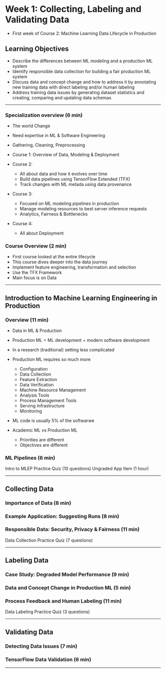 # Week 1: Collecting, Labeling and Validating Data

- First week of Course 2: Machine Learning Data Lifecycle in Production

## Learning Objectives
- Describe the differences between ML modeling and a production ML system
- Identify responsible data collection for building a fair production ML system
- Discuss data and concept change and how to address it by annotating new training data with direct labeling and/or human labeling
- Address training data issues by generating dataset statistics and creating, comparing and updating data schemas


----


### Specialization overview (6 min)

- The world Change
- Need expertise in ML & Software Engineering
- Gathering, Cleaning, Preprocessing

- Course 1: Overview of Data, Modeling & Deployment
- Course 2:
  - All about data and how it evolves over time
  - Build data pipelines using TensorFlow Extended (TFX)
  - Track changes with ML metada using data provenance
- Course 3: 
  - Focused on ML modeling pipelines in production
  - Manage modeling resources to best server inference requests
  - Analytics, Fairness & Bottlenecks
- Course 4:
  - All about Deployment
  
       
### Course Overview (2 min)

- First course looked  at the entire lifecycle
- This course dives deeper into the data journey
- Implement feature engineering, transformation and selection
- Use the TFX Framework
- Main focus is on Data


----

## Introduction to Machine Learning Engineering in Production

### Overview (11 min)

- Data in ML & Production
- Production ML = ML development + modern software development
- In a research (traditional) setting less complicated

- Production ML requires so much more
  - Configuration
  - Data Collection
  - Feature Extraction
  - Data Verification
  - Machine Resource Management
  - Analysis Tools
  - Process Management Tools
  - Serving Infrastructure
  - Monitoring 

- ML code is usually 5% of the softwarwe

- Academic ML vs Production ML
  - Priorities are different
  - Objectives are different


### ML Pipelines (6 min)


Intro to MLEP Practice Quiz (10 questions)
Ungraded App Item (1 hour)

----

## Collecting Data

### Importance of Data (8 min)


### Example Application: Suggesting Runs (8 min)


### Responsible Data: Security, Privacy & Fairness (11 min)


Data Collection Practice Quiz (7 questions)

----

## Labeling Data

### Case Study: Degraded Model Performance (9 min)


### Data and Concept Change in Production ML (5 min)


### Process Feedback and Human Labeling (11 min)


Data Labeling Practice Quiz (3 questions)

----

## Validating Data

### Detecting Data Issues (7 min)

### TensorFlow Data Validation (6 min)

----


